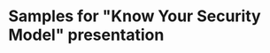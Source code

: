 Samples for "Know Your Security Model" presentation
===================================================
